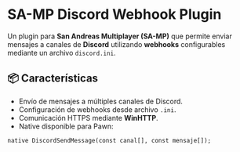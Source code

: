 # SA-MP Discord Webhook Plugin

Un plugin para **San Andreas Multiplayer (SA-MP)** que permite enviar mensajes a canales de **Discord** utilizando **webhooks** configurables mediante un archivo `discord.ini`.

## 📦 Características

- Envío de mensajes a múltiples canales de Discord.
- Configuración de webhooks desde archivo `.ini`.
- Comunicación HTTPS mediante **WinHTTP**.
- Native disponible para Pawn:

```pawn
native DiscordSendMessage(const canal[], const mensaje[]);
